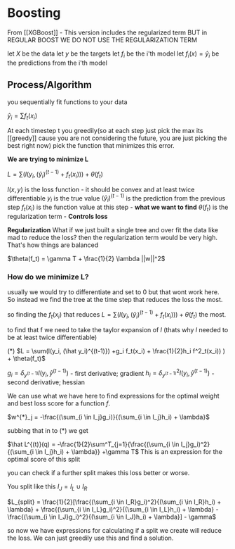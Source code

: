 # Boosting
From [[XGBoost]] - This version includes the regularized term BUT in REGULAR BOOST WE DO NOT USE THE REGULARIZATION TERM

let $X$ be the data
let $y$ be the targets
let $f_i$ be the i'th model 
let $f_i(x) = \hat y_i$ be the predictions from the i'th model

## Process/Algorithm
you sequentially fit functions to your data 

$\hat y_i = \sum{f_t(x_i)}$

At each timestep t you greedily(so at each step just pick the max its [[greedy]] cause you are not considering the future, you are just picking the best right now) pick the function that minimizes this error.

**We are trying to minimize L**

$L = \sum(l(y_i, (\hat y_i)^{(t-1)} +f_t(x_i) ) ) + \theta(f_t)$

$l(x,y)$ is the loss function - it should be convex and at least twice differentiable 
$y_i$ is the true value
$(\hat y_i)^{(t-1)}$ is the prediction from the previous step
$f_t(x_i)$ is the function value at this step - **what we want to find** 
$\theta(f_t)$ is the regularization term - **Controls loss**


**Regularization**
What if we just built a single tree and over fit the data like mad to reduce the loss? 
then the regularization term would be very high. That's how things are balanced

$\theta(f_t) = \gamma T + \frac{1}{2} \lambda ||w||^2$

### How do we minimize L?
usually we would try to differentiate and set to 0 but that wont work here. So instead we find the tree at the time step that reduces the loss the most.

so finding the $f_t(x_i)$ that reduces $L = \sum(l(y_i, (\hat y_i)^{(t-1)} +f_t(x_i) ) ) + \theta(f_t)$ the most.

to find that f we need to take the taylor expansion of $l$ (thats why $l$ needed to be at least twice differentiable)

 $(*)$ $L = \sum(l(y_i, (\hat y_i)^{(t-1)}) +g_i f_t(x_i) + \frac{1}{2}h_i f^2_t(x_i)) ) + \theta(f_t)$                                     

$g_i = \delta_{y^{(t-1)}}l(y_i, \hat y^{(t-1)})$ - first derivative; gradient
$h_i = \delta^2_{y^{(t-1)}}l(y_i, \hat y^{(t-1)})$ - second derivative; hessian

We can use what we have here to find expressions for the optimal weight and best loss score for a function $f$.

$w^{*}_j = -\frac{(\sum_{i \in I_j}g_i)}{(\sum_{i \in I_j}h_i) + \lambda}$

subbing that in to $(*)$ we get 

$\hat L^{(t)}(q) = -\frac{1}{2}\sum^T_{j=1}{\frac{(\sum_{i \in I_j}g_i)^2}{(\sum_{i \in I_j}h_i) +  \lambda}} +\gamma T$
This is an expression for the optimal score of this split

you can check if a further split makes this loss better or worse. 

You split like this $I_J =I_L \cup I_R$

$L_{split} = \frac{1}{2}[\frac{(\sum_{i \in I_R}g_i)^2}{(\sum_{i \in I_R}h_i) +  \lambda} + \frac{(\sum_{i \in I_L}g_i)^2}{(\sum_{i \in I_L}h_i) +  \lambda} - \frac{(\sum_{i \in I_J}g_i)^2}{(\sum_{i \in I_J}h_i) +  \lambda}] - \gamma$

so now we have expressions for calculating if a split we create will reduce the loss. We can just greedily use this and find a solution.